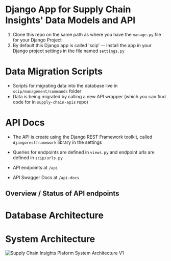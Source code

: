 # Django App for Supply Chain Insights' Data Models and API 
1. Clone this repo on the same path as where you have the `manage.py` file for your Django Project 
2. By default this Django app is called 'scip' -- Install the app in your Django project settings in the file named `settings.py` 

# Data Migration Scripts 
* Scripts for migrating data into the database live in `scip/management/commands` folder 
* Data is being migrated by calling a new API wrapper (which you can find code for in `supply-chain-apis` repo) 

# API Docs 

* The API is create using the Django REST Framework toolkit, called `djangorestframework` library in the settings 

* Queries for endpoints are defined in `views.py` and endpoint urls are defined in `scip/urls.py`

* API endpoints at `/api`
* API Swagger Docs at `/api-docs` 

## Overview / Status of API endpoints 

# Database Architecture 

# System Architecture 
![Supply Chain Insights Plaform System Architecture V1](https://github.com/yonglid/supply-chain-app/blob/main/system_diagram_scip.PNG?raw=true)

